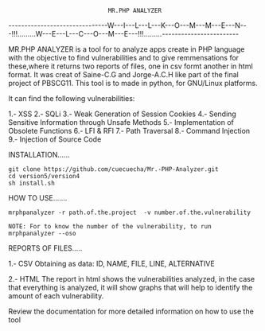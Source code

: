 								MR.PHP ANALYZER

 -------------------------------W---I---L---L---K---O---M---M---E---N---!!!.........W---E---L---C---O---M---E---!!!.........------------------------

MR.PHP ANALYZER is a tool for to analyze apps create in PHP language with the objective to find vulnerabilities and to give remmensations for these,where it returns two reports of files, one in csv formt another in html format. 
It was creat of Saine-C.G and Jorge-A.C.H like part of the final project of PBSCG11.
This tool is to made in python, for GNU/Linux platforms. 
 
It can find the following vulnerabilities:

1.- XSS
2.- SQLi
3.- Weak Generation of Session Cookies
4.- Sending Sensitive Information through Unsafe Methods
5.- Implementation of Obsolete Functions
6.- LFI & RFI
7.- Path Traversal
8.- Command Injection
9.- Injection of Source Code

INSTALLATION......

	git clone https://github.com/cuecuecha/Mr.-PHP-Analyzer.git
	cd version5/version4
	sh install.sh

HOW TO USE.......

	mrphpanalyzer -r path.of.the.project  -v number.of.the.vulnerability 
	
	NOTE: For to know the number of the vulnerability, to run mrphpanalyzer --oso 

REPORTS OF FILES.....

1.- CSV
     Obtaining as data:
     ID, NAME, FILE, LINE, ALTERNATIVE

2.- HTML
    The report in html shows the vulnerabilities analyzed, in the case that everything is analyzed, it will show graphs that will help to identify the amount of each vulnerability.

Review the documentation for more detailed information on how to use the tool
